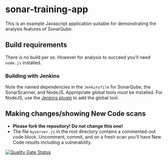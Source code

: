 # sonar-training-app

This is an example Javascript application suitable for demonstrating the analysis features of SonarQube.

## Build requirements
There is no build per se. However for analysis to succeed you'll need `node.js` installed.

### Building with Jenkins
Note the named dependencies in the `Jenkinsfile` for SonarQube, the SonarScanner, and NodeJS. Appropriate global tools must be installed. For NodeJS, use the [Jenkins plugin](https://plugins.jenkins.io/nodejs/) to add the global tool.

## Making changes/showing New Code scans
* __Please fork the repository! Do not change this one!__
* The file `myserver.js` in the root directory contains a commented-out code block. Uncomment, commit, and on a fresh scan you'll have New Code results including a vulnerability.

[![Quality Gate Status](https://sycolatest.eu.ngrok.io/api/project_badges/measure?project=github-actions-sonar-training-app&metric=alert_status&token=sqb_9852c36b0bef680eb1439c599a081b7b3e9e7bdb)](https://sycolatest.eu.ngrok.io/dashboard?id=github-actions-sonar-training-app)
